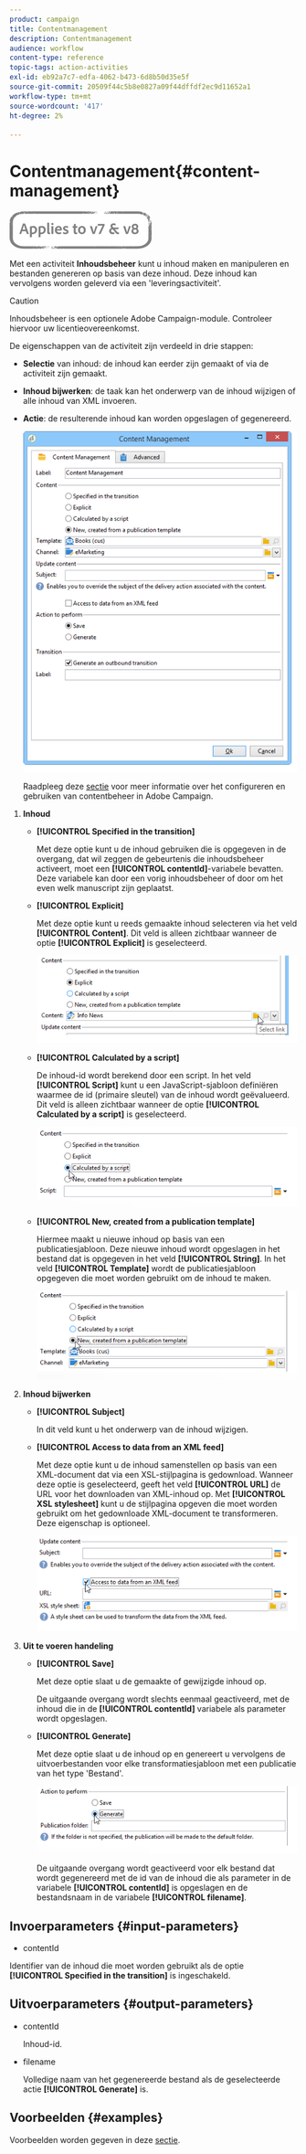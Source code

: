 ```yaml
---
product: campaign
title: Contentmanagement
description: Contentmanagement
audience: workflow
content-type: reference
topic-tags: action-activities
exl-id: eb92a7c7-edfa-4062-b473-6d8b50d35e5f
source-git-commit: 20509f44c5b8e0827a09f44dffdf2ec9d11652a1
workflow-type: tm+mt
source-wordcount: '417'
ht-degree: 2%

---
```


# Contentmanagement{#content-management}

![](../../assets/common.svg)

Met een activiteit **Inhoudsbeheer** kunt u inhoud maken en manipuleren en bestanden genereren op basis van deze inhoud. Deze inhoud kan vervolgens worden geleverd via een &#39;leveringsactiviteit&#39;.

>[!CAUTION]
>
>Inhoudsbeheer is een optionele Adobe Campaign-module. Controleer hiervoor uw licentieovereenkomst.

De eigenschappen van de activiteit zijn verdeeld in drie stappen:

* **Selectie** van inhoud: de inhoud kan eerder zijn gemaakt of via de activiteit zijn gemaakt.
* **Inhoud bijwerken**: de taak kan het onderwerp van de inhoud wijzigen of alle inhoud van XML invoeren.
* **Actie**: de resulterende inhoud kan worden opgeslagen of gegenereerd.

   ![](assets/content_mgmt_edit.png)

   Raadpleeg deze [sectie](../../delivery/using/about-content-management.md) voor meer informatie over het configureren en gebruiken van contentbeheer in Adobe Campaign.

1. **Inhoud**

   * **[!UICONTROL Specified in the transition]**

      Met deze optie kunt u de inhoud gebruiken die is opgegeven in de overgang, dat wil zeggen de gebeurtenis die inhoudsbeheer activeert, moet een **[!UICONTROL contentId]**-variabele bevatten. Deze variabele kan door een vorig inhoudsbeheer of door om het even welk manuscript zijn geplaatst.

   * **[!UICONTROL Explicit]**

      Met deze optie kunt u reeds gemaakte inhoud selecteren via het veld **[!UICONTROL Content]**. Dit veld is alleen zichtbaar wanneer de optie **[!UICONTROL Explicit]** is geselecteerd.

      ![](assets/content_mgmt_explicit.png)

   * **[!UICONTROL Calculated by a script]**

      De inhoud-id wordt berekend door een script. In het veld **[!UICONTROL Script]** kunt u een JavaScript-sjabloon definiëren waarmee de id (primaire sleutel) van de inhoud wordt geëvalueerd. Dit veld is alleen zichtbaar wanneer de optie **[!UICONTROL Calculated by a script]** is geselecteerd.

      ![](assets/content_mgmt_script.png)

   * **[!UICONTROL New, created from a publication template]**

      Hiermee maakt u nieuwe inhoud op basis van een publicatiesjabloon. Deze nieuwe inhoud wordt opgeslagen in het bestand dat is opgegeven in het veld **[!UICONTROL String]**. In het veld **[!UICONTROL Template]** wordt de publicatiesjabloon opgegeven die moet worden gebruikt om de inhoud te maken.

      ![](assets/content_mgmt_new.png)

1. **Inhoud bijwerken**

   * **[!UICONTROL Subject]**

      In dit veld kunt u het onderwerp van de inhoud wijzigen.

   * **[!UICONTROL Access to data from an XML feed]**

      Met deze optie kunt u de inhoud samenstellen op basis van een XML-document dat via een XSL-stijlpagina is gedownload. Wanneer deze optie is geselecteerd, geeft het veld **[!UICONTROL URL]** de URL voor het downloaden van XML-inhoud op. Met **[!UICONTROL XSL stylesheet]** kunt u de stijlpagina opgeven die moet worden gebruikt om het gedownloade XML-document te transformeren. Deze eigenschap is optioneel.

      ![](assets/content_mgmt_xmlcontent.png)

1. **Uit te voeren handeling**

   * **[!UICONTROL Save]**

      Met deze optie slaat u de gemaakte of gewijzigde inhoud op.

      De uitgaande overgang wordt slechts eenmaal geactiveerd, met de inhoud die in de **[!UICONTROL contentId]** variabele als parameter wordt opgeslagen.

   * **[!UICONTROL Generate]**

      Met deze optie slaat u de inhoud op en genereert u vervolgens de uitvoerbestanden voor elke transformatiesjabloon met een publicatie van het type &#39;Bestand&#39;.

      ![](assets/content_mgmt_generate.png)

      De uitgaande overgang wordt geactiveerd voor elk bestand dat wordt gegenereerd met de id van de inhoud die als parameter in de variabele **[!UICONTROL contentId]** is opgeslagen en de bestandsnaam in de variabele **[!UICONTROL filename]**.

## Invoerparameters {#input-parameters}

* contentId

Identifier van de inhoud die moet worden gebruikt als de optie **[!UICONTROL Specified in the transition]** is ingeschakeld.

## Uitvoerparameters {#output-parameters}

* contentId

   Inhoud-id.

* filename

   Volledige naam van het gegenereerde bestand als de geselecteerde actie **[!UICONTROL Generate]** is.

## Voorbeelden {#examples}

Voorbeelden worden gegeven in deze [sectie](../../delivery/using/automating-via-workflows.md#examples).
